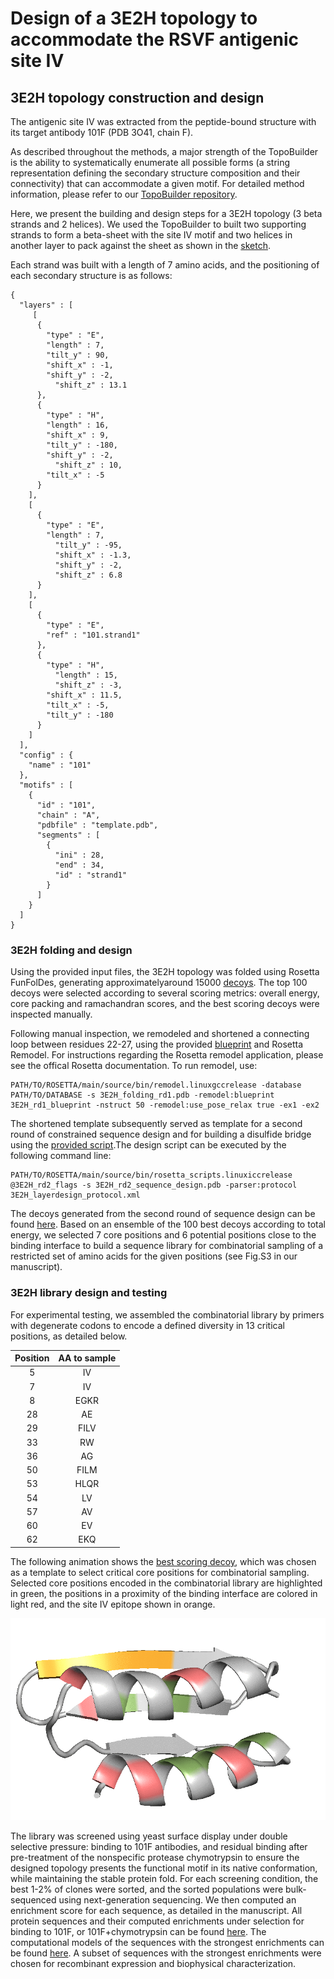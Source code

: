 # Design of a 3E2H topology to accommodate the RSVF antigenic site IV 
## 3E2H topology construction and design 

The antigenic site IV was extracted from the peptide-bound structure with its target antibody 101F (PDB 3O41, chain F). 

As described throughout the methods, a major strength of the TopoBuilder is the ability to systematically enumerate all possible forms (a string representation defining the secondary structure composition and their connectivity) that can accommodate a given motif. For detailed method information, please refer to our [TopoBuilder repository](https://github.com/LPDI-EPFL/topobuilder/tree/releasepy2).

Here, we present the building and design steps for a 3E2H topology (3 beta strands and 2 helices). We used the TopoBuilder to built two supporting strands to form a beta-sheet with the site IV motif and two helices in another layer to pack against the sheet as shown in the [sketch](./1\)Foling_trajectory/B1E_C1E_C2H_A1E_A2H/input_3E2H/sketch.pdb). 

Each strand was built with a length of 7 amino acids, and the positioning of each secondary structure is as follows:

```
{
  "layers" : [
     [
      {
        "type" : "E",
        "length" : 7,
        "tilt_y" : 90,
        "shift_x" : -1,
      	"shift_y" : -2,
	      "shift_z" : 13.1
      },
      {
        "type" : "H",
        "length" : 16,
        "shift_x" : 9,
        "tilt_y" : -180,
        "shift_y" : -2,
	      "shift_z" : 10,
        "tilt_x" : -5
      }
    ],
    [
      {
        "type" : "E",
        "length" : 7,
	      "tilt_y" : -95,
	      "shift_x" : -1.3,
	      "shift_y" : -2,
	      "shift_z" : 6.8
      }
    ],
    [
      {
        "type" : "E",
        "ref" : "101.strand1"
      },
      {
        "type" : "H",
 	      "length" : 15,
	      "shift_z" : -3,
        "shift_x" : 11.5,
        "tilt_x" : -5,
        "tilt_y" : -180
      }
    ]
  ],
  "config" : {
    "name" : "101"
  },
  "motifs" : [
    {
      "id" : "101",
      "chain" : "A",
      "pdbfile" : "template.pdb",
      "segments" : [
        {
          "ini" : 28,
          "end" : 34,
          "id" : "strand1"
        }
      ]
    }
  ]
}
```

### 3E2H folding and design 
Using the provided input files, the 3E2H topology was folded using Rosetta FunFolDes, generating approximatelyaround 15000 [decoys](./1\)Foling_trajectory/B1E_C1E_C2H_A1E_A2H/3E2H_folding_design.csv). The top 100 decoys were selected according to several scoring metrics: overall energy, core packing and ramachandran scores, and the best scoring decoys were inspected manually. 

Following manual inspection, we remodeled and shortened a connecting loop between residues 22-27, using the provided [blueprint](./2\)Remodel_fix_connection/3E2H_rd1_blueprint) and Rosetta Remodel. For instructions regarding the Rosetta remodel application, please see the offical Rosetta documentation. To run remodel, use: 

```
PATH/TO/ROSETTA/main/source/bin/remodel.linuxgccrelease -database PATH/TO/DATABASE -s 3E2H_folding_rd1.pdb -remodel:blueprint 3E2H_rd1_blueprint -nstruct 50 -remodel:use_pose_relax true -ex1 -ex2 
``` 

The shortened template subsequently served as template for a second round of constrained sequence design and for building a disulfide bridge using the [provided script](./3\)Sequence_design_selection/3E2H_layerdesign_protocol.xml).The design script can be executed by the following command line:  

```
PATH/TO/ROSETTA/main/source/bin/rosetta_scripts.linuxiccrelease @3E2H_rd2_flags -s 3E2H_rd2_sequence_design.pdb -parser:protocol 3E2H_layerdesign_protocol.xml 
```

The decoys generated from the second round of sequence design can be found [here](./3\)Sequence_design_selection/3E2H.minisilent.gz). Based on an ensemble of the 100 best decoys according to total energy, we selected 7 core positions and 6 potential positions close to the binding interface to build a sequence library for combinatorial sampling of a restricted set of amino acids for the given positions (see Fig.S3 in our manuscript). 

### 3E2H library design and testing 
For experimental testing, we assembled the combinatorial library by primers with degenerate codons to encode a defined diversity in 13 critical positions, as detailed below.

| Position| AA to sample|
| :------:|:-----------:|
| 5       | IV          |
| 7       | IV          |
| 8       | EGKR        |
| 28      | AE          | 
| 29      | FILV        | 
| 33      | RW          | 
| 36      | AG          | 
| 50      | FILM        |
| 53      | HLQR        |
| 54      | LV          | 
| 57      | AV          |
| 60      | EV          |
| 62      | EKQ         |

The following animation shows the [best scoring decoy](./3\)Sequence_design_selection/3E2H_rd2_sequence_design.pdb), which was chosen as a template to select critical core positions for combinatorial sampling. Selected core positions encoded in the combinatorial library are highlighted in green, the positions in a proximity of the binding interface are colored in light red, and the site IV epitope shown in orange. 

![](./3E2H.gif)

The library was screened using yeast surface display under double selective pressure: binding to 101F antibodies, and residual binding after pre-treatment of the nonspecific protease chymotrypsin to ensure the designed topology presents the functional motif in its native conformation, while maintaining the stable protein fold. For each screening condition, the best 1-2% of clones were sorted, and the sorted populations were bulk-sequenced using next-generation sequencing. We then computed an enrichment score for each sequence, as detailed in the manuscript. All protein sequences and their computed enrichments under selection for binding to 101F, or 101F+chymotrypsin can be found [here](./4\)NGS_seq/3E2H_NGS.csv). The computational models of the sequences with the strongest enrichments can be found [here](). A subset of sequences with the strongest enrichments were chosen for recombinant expression and biophysical characterization. 
